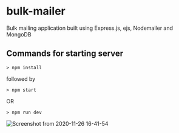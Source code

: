 # bulk-mailer
Bulk mailing application built using Express.js, ejs, Nodemailer and MongoDB

## Commands for starting server
```
> npm install
```
followed by

```
> npm start
```
OR

```
> npm run dev
```

![Screenshot from 2020-11-26 16-41-54](https://user-images.githubusercontent.com/74781344/100344825-70c82000-3007-11eb-8c8f-6084cfc1133e.png)
